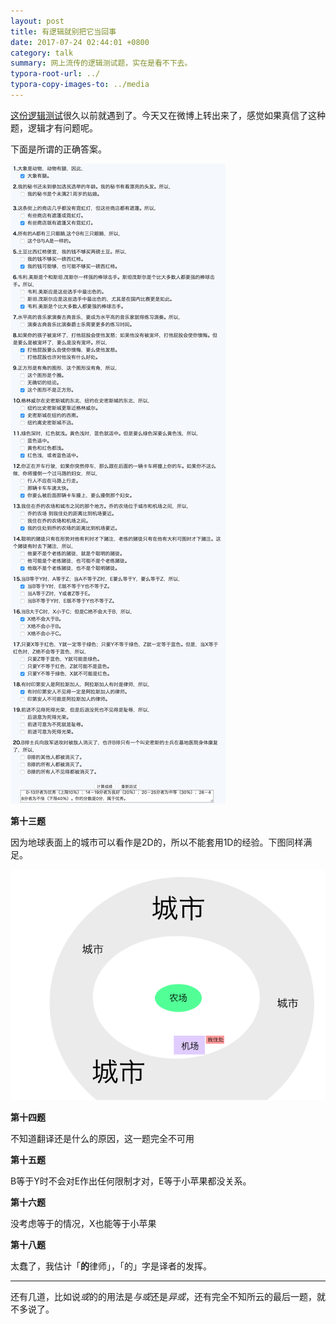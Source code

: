 ```yaml
---
layout: post
title: 有逻辑就别把它当回事
date: 2017-07-24 02:44:01 +0800
category: talk
summary: 网上流传的逻辑测试题，实在是看不下去。
typora-root-url: ../
typora-copy-images-to: ../media
---
```


[这份逻辑测试](http://www.t086.com/good/test001.htm)很久以前就遇到了。今天又在微博上转出来了，感觉如果真信了这种题，逻辑才有问题呢。

下面是所谓的正确答案。

![Logical-Capability-Test](/media/logic-test.png)

**第十三题**

因为地球表面上的城市可以看作是2D的，所以不能套用1D的经验。下图同样满足。

![logical-test-13](/media/logical-test-13.png)

**第十四题**

不知道翻译还是什么的原因，这一题完全不可用

**第十五题**

B等于Y时不会对E作出任何限制才对，E等于小苹果都没关系。

**第十六题**

没考虑等于的情况，X也能等于小苹果

**第十八题**

太蠢了，我估计「**的**律师」，「的」字是译者的发挥。

----------

还有几道，比如说*或*的的用法是*与或*还是*异或*，还有完全不知所云的最后一题，就不多说了。
